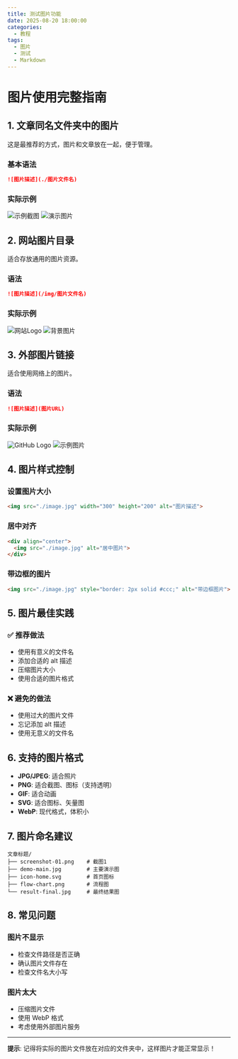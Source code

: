 ```yaml
---
title: 测试图片功能
date: 2025-08-20 18:00:00
categories: 
  - 教程
tags:
  - 图片
  - 测试
  - Markdown
---
```


# 图片使用完整指南

## 1. 文章同名文件夹中的图片

这是最推荐的方式，图片和文章放在一起，便于管理。

### 基本语法
```markdown
![图片描述](./图片文件名)
```

### 实际示例
![示例截图](./screenshot.png)
![演示图片](./demo.jpg)

## 2. 网站图片目录

适合存放通用的图片资源。

### 语法
```markdown
![图片描述](/img/图片文件名)
```

### 实际示例
![网站Logo](/img/logo.png)
![背景图片](/img/background.jpg)

## 3. 外部图片链接

适合使用网络上的图片。

### 语法
```markdown
![图片描述](图片URL)
```

### 实际示例
![GitHub Logo](https://github.com/github.png)
![示例图片](https://via.placeholder.com/300x200/0066cc/ffffff?text=示例图片)

## 4. 图片样式控制

### 设置图片大小
```markdown
<img src="./image.jpg" width="300" height="200" alt="图片描述">
```

### 居中对齐
```markdown
<div align="center">
  <img src="./image.jpg" alt="居中图片">
</div>
```

### 带边框的图片
```markdown
<img src="./image.jpg" style="border: 2px solid #ccc;" alt="带边框图片">
```

## 5. 图片最佳实践

### ✅ 推荐做法
- 使用有意义的文件名
- 添加合适的 alt 描述
- 压缩图片大小
- 使用合适的图片格式

### ❌ 避免的做法
- 使用过大的图片文件
- 忘记添加 alt 描述
- 使用无意义的文件名

## 6. 支持的图片格式

- **JPG/JPEG**: 适合照片
- **PNG**: 适合截图、图标（支持透明）
- **GIF**: 适合动画
- **SVG**: 适合图标、矢量图
- **WebP**: 现代格式，体积小

## 7. 图片命名建议

```
文章标题/
├── screenshot-01.png    # 截图1
├── demo-main.jpg        # 主要演示图
├── icon-home.svg        # 首页图标
├── flow-chart.png       # 流程图
└── result-final.jpg     # 最终结果图
```

## 8. 常见问题

### 图片不显示
- 检查文件路径是否正确
- 确认图片文件存在
- 检查文件名大小写

### 图片太大
- 压缩图片文件
- 使用 WebP 格式
- 考虑使用外部图片服务

---

**提示**: 记得将实际的图片文件放在对应的文件夹中，这样图片才能正常显示！

